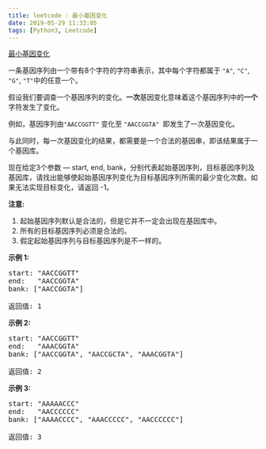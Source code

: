 ```yaml
---
title: leetcode : 最小基因变化
date: 2019-05-29 11:33:05
tags: [Python3, Leetcode]
---
```


[最小基因变化](https://leetcode-cn.com/problems/minimum-genetic-mutation/)

<p>一条基因序列由一个带有8个字符的字符串表示，其中每个字符都属于 <code>&quot;A&quot;</code>, <code>&quot;C&quot;</code>, <code>&quot;G&quot;</code>, <code>&quot;T&quot;</code>中的任意一个。</p>

<!-- more -->

<p>假设我们要调查一个基因序列的变化。<strong>一次</strong>基因变化意味着这个基因序列中的<strong>一个</strong>字符发生了变化。</p>

<p>例如，基因序列由<code>&quot;AACCGGTT&quot;</code>&nbsp;变化至&nbsp;<code>&quot;AACCGGTA&quot;&nbsp;</code>即发生了一次基因变化。</p>

<p>与此同时，每一次基因变化的结果，都需要是一个合法的基因串，即该结果属于一个基因库。</p>

<p>现在给定3个参数 &mdash; start, end, bank，分别代表起始基因序列，目标基因序列及基因库，请找出能够使起始基因序列变化为目标基因序列所需的最少变化次数。如果无法实现目标变化，请返回 -1。</p>

<p><strong>注意:</strong></p>

<ol>
	<li>起始基因序列默认是合法的，但是它并不一定会出现在基因库中。</li>
	<li>所有的目标基因序列必须是合法的。</li>
	<li>假定起始基因序列与目标基因序列是不一样的。</li>
</ol>

<p><strong>示例 1:</strong></p>

<pre>
start: &quot;AACCGGTT&quot;
end:   &quot;AACCGGTA&quot;
bank: [&quot;AACCGGTA&quot;]

返回值: 1
</pre>

<p><strong>示例 2:</strong></p>

<pre>
start: &quot;AACCGGTT&quot;
end:   &quot;AAACGGTA&quot;
bank: [&quot;AACCGGTA&quot;, &quot;AACCGCTA&quot;, &quot;AAACGGTA&quot;]

返回值: 2
</pre>

<p><strong>示例 3:</strong></p>

<pre>
start: &quot;AAAAACCC&quot;
end:   &quot;AACCCCCC&quot;
bank: [&quot;AAAACCCC&quot;, &quot;AAACCCCC&quot;, &quot;AACCCCCC&quot;]

返回值: 3
</pre>
